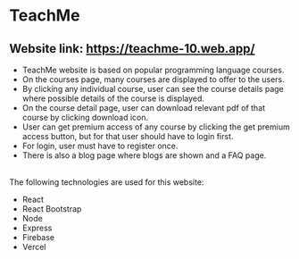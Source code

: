 # TeachMe

## Website link: https://teachme-10.web.app/

<ul>
<li>TeachMe website is based on popular programming language courses.</li>

<li>On the courses page, many courses are displayed to offer to the users.</li>

<li>By clicking any individual course, user can see the course details page where possible details of the course is displayed.</li>

<li>On the course detail page, user can download relevant pdf of that course by clicking download icon.</li>

<li>User can get premium access of any course by clicking the get premium access button, but for that user should have to login first.</li>

<li>For login, user must have to register once.</li>

<li>There is also a blog page where blogs are shown and a FAQ page.</li>
</ul>

<br/>
The following technologies are used for this website:

<ul>
<li>React</li>
<li>React Bootstrap</li>
<li>Node</li>
<li>Express</li>
<li>Firebase</li>
<li>Vercel</li>
</ul>

